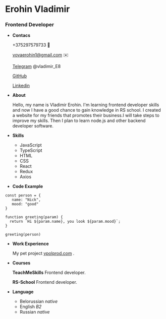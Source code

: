 # Erohin Vladimir
### Frontend Developer

+ __Contacs__

  +375297579733 :iphone:

  vovaerohin1@gmail.com :envelope:

  [Telegram](https://t.me/vladimir_E8) @vladimir_E8

  [GitHub](https://github.com/VladimirErohin)

  [Linkedin](https://www.linkedin.com/in/vladimir-erohin/)


+ __About__

  Hello, my name is Vladimir Erohin. I'm learning frontend developer skills and now I have a good chance to gain knowledge in RS school.
  I created a website for my friends that promotes their business.I will take steps to improve my skills. Then I plan to learn node.js and other backend developer software.


+ __Skills__
    - JavaScript
    - TypeScript
    - HTML
    - CSS
    - React
    - Redux
    - Axios


+ __Code Example__

```
const person = {
   name: "Nick",
   mood: "good"
}

function greeting(param) {
  return `Hi ${param.name}, you look ${param.mood}`;
}

greeting(person)
```


+ __Work Experience__

  My pet project [vpolprod.com](https://www.vpolprod.com/main) .



+ __Courses__

  __TeachMeSkills__  Frontend developer.

  __RS-School__  Frontend developer.


+ __Language__
    - Belorussian _native_
    - English _B2_
    - Russian _native_

